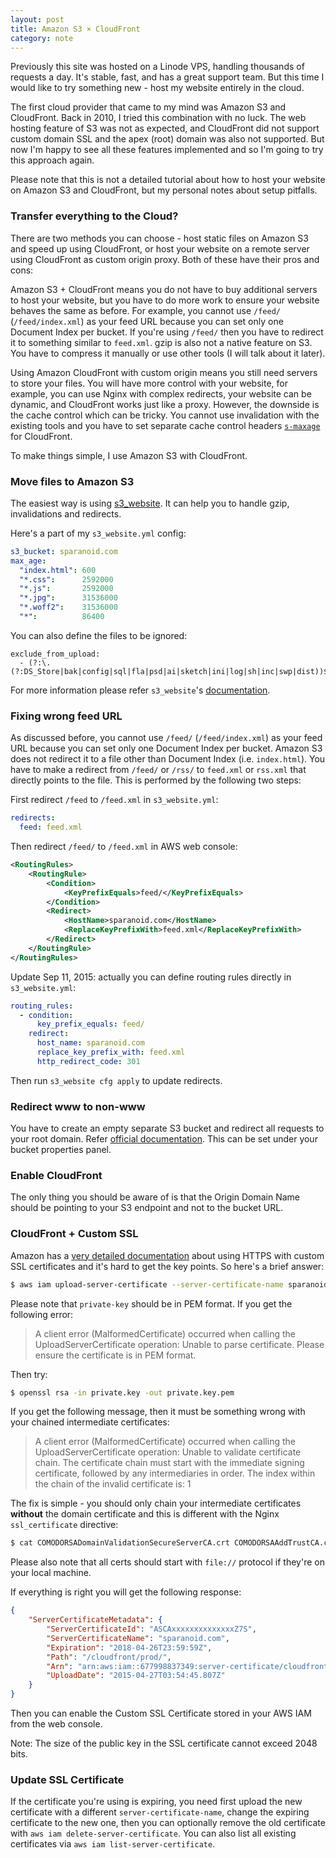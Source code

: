 ```yaml
---
layout: post
title: Amazon S3 × CloudFront
category: note
---
```


Previously this site was hosted on a Linode VPS, handling thousands of requests a day. It's stable, fast, and has a great support team. But this time I would like to try something new - host my website entirely in the cloud.

The first cloud provider that came to my mind was Amazon S3 and CloudFront. Back in 2010, I tried this combination with no luck. The web hosting feature of S3 was not as expected, and CloudFront did not support custom domain SSL and the apex (root) domain was also not supported. But now I'm happy to see all these features implemented and so I'm going to try this approach again.

Please note that this is not a detailed tutorial about how to host your website on Amazon S3 and CloudFront, but my personal notes about setup pitfalls.

### Transfer everything to the Cloud?

There are two methods you can choose - host static files on Amazon S3 and speed up using CloudFront, or host your website on a remote server using CloudFront as custom origin proxy. Both of these have their pros and cons:

Amazon S3 + CloudFront means you do not have to buy additional servers to host your website, but you have to do more work to ensure your website behaves the same as before. For example, you cannot use `/feed/` (`/feed/index.xml`) as your feed URL because you can set only one Document Index per bucket. If you're using `/feed/` then you have to redirect it to something similar to `feed.xml`. gzip is also not a native feature on S3. You have to compress it manually or use other tools (I will talk about it later).

Using Amazon CloudFront with custom origin means you still need servers to store your files. You will have more control with your website, for example, you can use Nginx with complex redirects, your website can be dynamic, and CloudFront works just like a proxy. However, the downside is the cache control which can be tricky. You cannot use invalidation with the existing tools and you have to set separate cache control headers [`s-maxage`](http://docs.aws.amazon.com/AmazonCloudFront/latest/DeveloperGuide/Expiration.html) for CloudFront.

To make things simple, I use Amazon S3 with CloudFront.

### Move files to Amazon S3

The easiest way is using [s3_website](https://github.com/laurilehmijoki/s3_website). It can help you to handle gzip, invalidations and redirects.

Here's a part of my `s3_website.yml` config:

```yaml
s3_bucket: sparanoid.com
max_age:
  "index.html": 600
  "*.css":      2592000
  "*.js":       2592000
  "*.jpg":      31536000
  "*.woff2":    31536000
  "*":          86400
```

You can also define the files to be ignored:

```
exclude_from_upload:
  - (?:\.(?:DS_Store|bak|config|sql|fla|psd|ai|sketch|ini|log|sh|inc|swp|dist))$
```

For more information please refer `s3_website`'s [documentation](http://github.com/laurilehmijoki/s3_website).

### Fixing wrong feed URL

As discussed before, you cannot use `/feed/` (`/feed/index.xml`) as your feed URL because you can set only one Document Index per bucket. Amazon S3 does not redirect it to a file other than Document Index (i.e. `index.html`). You have to make a redirect from `/feed/` or `/rss/` to `feed.xml` or `rss.xml` that directly points to the file. This is performed by the following two steps:

First redirect `/feed` to `/feed.xml` in `s3_website.yml`:

```yaml
redirects:
  feed: feed.xml
```

Then redirect `/feed/` to `/feed.xml` in AWS web console:

```xml
<RoutingRules>
    <RoutingRule>
        <Condition>
            <KeyPrefixEquals>feed/</KeyPrefixEquals>
        </Condition>
        <Redirect>
            <HostName>sparanoid.com</HostName>
            <ReplaceKeyPrefixWith>feed.xml</ReplaceKeyPrefixWith>
        </Redirect>
    </RoutingRule>
</RoutingRules>
```

Update Sep 11, 2015: actually you can define routing rules directly in `s3_website.yml`:

```yaml
routing_rules:
  - condition:
      key_prefix_equals: feed/
    redirect:
      host_name: sparanoid.com
      replace_key_prefix_with: feed.xml
      http_redirect_code: 301
```

Then run `s3_website cfg apply` to update redirects.

### Redirect www to non-www

You have to create an empty separate S3 bucket and redirect all requests to your root domain. Refer [official documentation](http://docs.aws.amazon.com/AmazonS3/latest/dev/website-hosting-custom-domain-walkthrough.html#root-domain-walkthrough-s3-tasks). This can be set under your bucket properties panel.

### Enable CloudFront

The only thing you should be aware of is that the Origin Domain Name should be pointing to your S3 endpoint and not to the bucket URL.

### CloudFront + Custom SSL

Amazon has a [very detailed documentation](http://docs.aws.amazon.com/AmazonCloudFront/latest/DeveloperGuide/SecureConnections.html) about using HTTPS with custom SSL certificates and it's hard to get the key points. So here's a brief answer:

```bash
$ aws iam upload-server-certificate --server-certificate-name sparanoid.com --certificate-body file:///path/cert.crt --private-key file:///path/private.key.pem --certificate-chain file:///path/intermediates.chained.crt --path /cloudfront/prod/
```

Please note that `private-key` should be in PEM format. If you get the following error:

> A client error (MalformedCertificate) occurred when calling the UploadServerCertificate operation: Unable to parse certificate. Please ensure the certificate is in PEM format.

Then try:

```bash
$ openssl rsa -in private.key -out private.key.pem
```

If you get the following message, then it must be something wrong with your chained intermediate certificates:

> A client error (MalformedCertificate) occurred when calling the UploadServerCertificate operation: Unable to validate certificate chain. The certificate chain must start with the immediate signing certificate, followed by any intermediaries in order. The index within the chain of the invalid certificate is: 1

The fix is simple - you should only chain your intermediate certificates **without** the domain certificate and this is different with the Nginx `ssl_certificate` directive:

```bash
$ cat COMODORSADomainValidationSecureServerCA.crt COMODORSAAddTrustCA.crt > intermediates.chained.crt
```

Please also note that all certs should start with `file://` protocol if they're on your local machine.

If everything is right you will get the following response:

```json
{
    "ServerCertificateMetadata": {
        "ServerCertificateId": "ASCAxxxxxxxxxxxxxxZ7S",
        "ServerCertificateName": "sparanoid.com",
        "Expiration": "2018-04-26T23:59:59Z",
        "Path": "/cloudfront/prod/",
        "Arn": "arn:aws:iam::677998837349:server-certificate/cloudfront/prod/sparanoid.com",
        "UploadDate": "2015-04-27T03:54:45.807Z"
    }
}
```

Then you can enable the Custom SSL Certificate stored in your AWS IAM from the web console.

Note: The size of the public key in the SSL certificate cannot exceed 2048 bits.

### Update SSL Certificate

If the certificate you're using is expiring, you need first upload the new certificate with a different `server-certificate-name`, change the expiring certificate to the new one, then you can optionally remove the old certificate with `aws iam delete-server-certificate`. You can also list all existing certificates via `aws iam list-server-certificate`.
